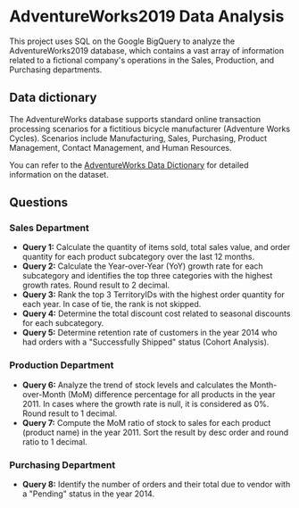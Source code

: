 # AdventureWorks2019 Data Analysis

This project uses SQL on the Google BigQuery to analyze the AdventureWorks2019 database, which contains a vast array of information related to a fictional company's operations in the Sales, Production, and Purchasing departments. 

## Data dictionary
The AdventureWorks database supports standard online transaction processing scenarios for a fictitious bicycle
manufacturer (Adventure Works Cycles). Scenarios include Manufacturing, Sales, Purchasing, Product Management,
Contact Management, and Human Resources.

You can refer to the [AdventureWorks Data Dictionary](https://drive.google.com/file/d/1bwwsS3cRJYOg1cvNppc1K_8dQLELN16T/view) for detailed information on the dataset.

## Questions

### Sales Department
- **Query 1:** Calculate the quantity of items sold, total sales value, and order quantity for each product subcategory over the last 12 months.
- **Query 2:** Calculate the Year-over-Year (YoY) growth rate for each subcategory and identifies the top three categories with the highest growth rates. Round result to 2 decimal.
- **Query 3:** Rank the top 3 TerritoryIDs with the highest order quantity for each year. In case of tie, the rank is not skipped.
- **Query 4:** Determine the total discount cost related to seasonal discounts for each subcategory.
- **Query 5:** Determine retention rate of customers in the year 2014 who had orders with a "Successfully Shipped" status (Cohort Analysis).

### Production Department
- **Query 6:** Analyze the trend of stock levels and calculates the Month-over-Month (MoM) difference percentage for all products in the year 2011. In cases where the growth rate is null, it is considered as 0%. Round result to 1 decimal.
- **Query 7:** Compute the MoM ratio of stock to sales for each product (product name) in the year 2011. Sort the result by desc order and round ratio to 1 decimal.

### Purchasing Department
- **Query 8:** Identify the number of orders and their total due to vendor with a "Pending" status in the year 2014.

